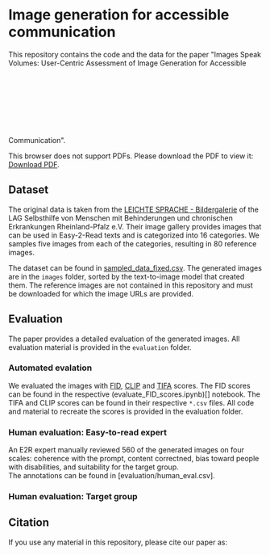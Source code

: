 # Image generation for accessible communication

This repository contains the code and the data for the paper "Images Speak Volumes: User-Centric Assessment of Image Generation for
Accessible Communication".
<object data="https://github.com/MiriUll/Image-Generation-for-Accessible-Communication/eig_vis_abs.pdf" type="application/pdf" width="700px" height="700px">
    <embed src="https://github.com/MiriUll/Image-Generation-for-Accessible-Communication/eig_vis_abs.pdf">
        <p>This browser does not support PDFs. Please download the PDF to view it: <a href="https://github.com/MiriUll/Image-Generation-for-Accessible-Communication/eig_vis_abs.pdf">Download PDF</a>.</p>
    </embed>
</object>

## Dataset
The original data is taken from the [LEICHTE SPRACHE - Bildergalerie](https://www.lag-sb-rlp.de/projekte/bildergalerie-leichte-sprache) of the LAG Selbsthilfe von Menschen mit Behinderungen und chronischen Erkrankungen Rheinland-Pfalz e.V.
Their image gallery provides images that can be used in Easy-2-Read texts and is categorized into 16 categories.
We samples five images from each of the categories, resulting in 80 reference images.

The dataset can be found in [sampled_data_fixed.csv](https://github.com/MiriUll/Image-Generation-for-Accessible-Communication/sampled_data_fixed.csv).
The generated images are in the ```images``` folder, sorted by the text-to-image model that created them. The reference images are not contained in this repository and must be downloaded for which the image URLs are provided.

## Evaluation
The paper provides a detailed evaluation of the generated images. All evaluation material is provided in the ```evaluation``` folder.

### Automated evalation
We evaluated the images with [FID](https://lightning.ai/docs/torchmetrics/stable/image/frechet_inception_distance.html), [CLIP](https://github.com/openai/CLIP.git) and [TIFA](https://github.com/Yushi-Hu/tifa) scores. The FID scores can be found in the respective (evaluate_FID_scores.ipynb)[] notebook. The TIFA and CLIP scores can be found in their respective ```*.csv``` files. All code and material to recreate the scores is provided in the evaluation folder.

### Human evaluation: Easy-to-read expert
An E2R expert manually reviewed 560 of the generated images on four scales: coherence with the prompt, content correctned, bias toward people with disabilities, and suitability for the target group.  
The annotations can be found in [evaluation/human_eval.csv].

### Human evaluation: Target group

## Citation
If you use any material in this repository, please cite our paper as: